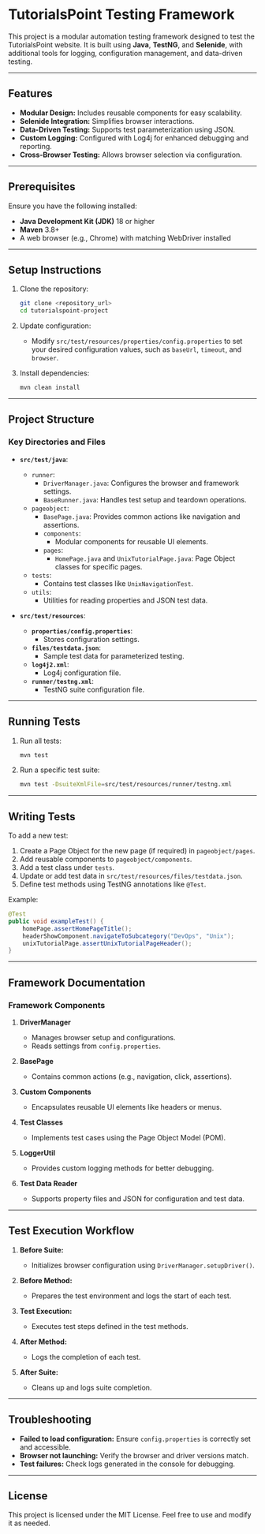 # TutorialsPoint Testing Framework

This project is a modular automation testing framework designed to test the TutorialsPoint website. It is built using **Java**, **TestNG**, and **Selenide**, with additional tools for logging, configuration management, and data-driven testing.

---

## Features

- **Modular Design:** Includes reusable components for easy scalability.
- **Selenide Integration:** Simplifies browser interactions.
- **Data-Driven Testing:** Supports test parameterization using JSON.
- **Custom Logging:** Configured with Log4j for enhanced debugging and reporting.
- **Cross-Browser Testing:** Allows browser selection via configuration.

---

## Prerequisites

Ensure you have the following installed:

- **Java Development Kit (JDK)** 18 or higher
- **Maven** 3.8+
- A web browser (e.g., Chrome) with matching WebDriver installed

---

## Setup Instructions

1. Clone the repository:

   ```bash
   git clone <repository_url>
   cd tutorialspoint-project
   ```

2. Update configuration:
    - Modify `src/test/resources/properties/config.properties` to set your desired configuration values, such as `baseUrl`, `timeout`, and `browser`.

3. Install dependencies:

   ```bash
   mvn clean install
   ```

---

## Project Structure

### **Key Directories and Files**

- **`src/test/java`**:
    - `runner`:
        - `DriverManager.java`: Configures the browser and framework settings.
        - `BaseRunner.java`: Handles test setup and teardown operations.
    - `pageobject`:
        - `BasePage.java`: Provides common actions like navigation and assertions.
        - `components`:
            - Modular components for reusable UI elements.
        - `pages`:
            - `HomePage.java` and `UnixTutorialPage.java`: Page Object classes for specific pages.
    - `tests`:
        - Contains test classes like `UnixNavigationTest`.
    - `utils`:
        - Utilities for reading properties and JSON test data.

- **`src/test/resources`**:
    - **`properties/config.properties`**:
        - Stores configuration settings.
    - **`files/testdata.json`**:
        - Sample test data for parameterized testing.
    - **`log4j2.xml`**:
        - Log4j configuration file.
    - **`runner/testng.xml`**:
        - TestNG suite configuration file.

---

## Running Tests

1. Run all tests:

   ```bash
   mvn test
   ```

2. Run a specific test suite:

   ```bash
   mvn test -DsuiteXmlFile=src/test/resources/runner/testng.xml
   ```

---

## Writing Tests

To add a new test:

1. Create a Page Object for the new page (if required) in `pageobject/pages`.
2. Add reusable components to `pageobject/components`.
3. Add a test class under `tests`.
4. Update or add test data in `src/test/resources/files/testdata.json`.
5. Define test methods using TestNG annotations like `@Test`.

Example:

```java
@Test
public void exampleTest() {
    homePage.assertHomePageTitle();
    headerShowComponent.navigateToSubcategory("DevOps", "Unix");
    unixTutorialPage.assertUnixTutorialPageHeader();
}
```

---

## Framework Documentation

### **Framework Components**

1. **DriverManager**
    - Manages browser setup and configurations.
    - Reads settings from `config.properties`.

2. **BasePage**
    - Contains common actions (e.g., navigation, click, assertions).

3. **Custom Components**
    - Encapsulates reusable UI elements like headers or menus.

4. **Test Classes**
    - Implements test cases using the Page Object Model (POM).

5. **LoggerUtil**
    - Provides custom logging methods for better debugging.

6. **Test Data Reader**
    - Supports property files and JSON for configuration and test data.

---

## Test Execution Workflow

1. **Before Suite:**
    - Initializes browser configuration using `DriverManager.setupDriver()`.

2. **Before Method:**
    - Prepares the test environment and logs the start of each test.

3. **Test Execution:**
    - Executes test steps defined in the test methods.

4. **After Method:**
    - Logs the completion of each test.

5. **After Suite:**
    - Cleans up and logs suite completion.

---

## Troubleshooting

- **Failed to load configuration:** Ensure `config.properties` is correctly set and accessible.
- **Browser not launching:** Verify the browser and driver versions match.
- **Test failures:** Check logs generated in the console for debugging.

---

## License

This project is licensed under the MIT License. Feel free to use and modify it as needed.

